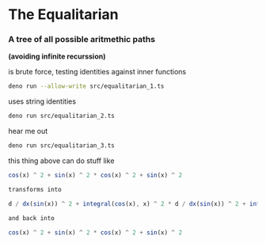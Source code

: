 # The Equalitarian

### A tree of all possible aritmethic paths 
**(avoiding infinite recurssion)**

is brute force, testing identities against inner functions
```bash
deno run --allow-write src/equalitarian_1.ts
```

uses string identities
```bash
deno run src/equalitarian_2.ts
```

hear me out
```bash
deno run src/equalitarian_3.ts
```

this thing above can do stuff like
```ts
cos(x) ^ 2 + sin(x) ^ 2 * cos(x) ^ 2 + sin(x) ^ 2

transforms into

d / dx(sin(x)) ^ 2 + integral(cos(x), x) ^ 2 * d / dx(sin(x)) ^ 2 + integral(cos(x), x) ^ 2

and back into

cos(x) ^ 2 + sin(x) ^ 2 * cos(x) ^ 2 + sin(x) ^ 2
```

